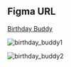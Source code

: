 ## Figma URL

[Birthday Buddy](https://www.figma.com/file/e2vsLe9DMnXZIygNHkwGL1/Birthday-buddy?node-id=0%3A1&t=AGNWdO5QQGOoNCfD-1)

![birthday_buddy1](https://github.com/Skyy-Banerjee/birthday-buddy/assets/51888502/182ee6bd-fadc-4be8-bd5b-85ff7acc2bbc)

![birthday_buddy2](https://github.com/Skyy-Banerjee/birthday-buddy/assets/51888502/6bdd01ca-e964-488b-817b-234f699ea683)


